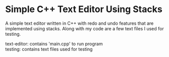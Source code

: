 # Simple C++ Text Editor Using Stacks

A simple text editor written in C++ with redo and undo features that are implemented using stacks. Along with my code are a few text files I used for testing.

text-editor: contains 'main.cpp' to run program  
testing: contains text files used for testing





